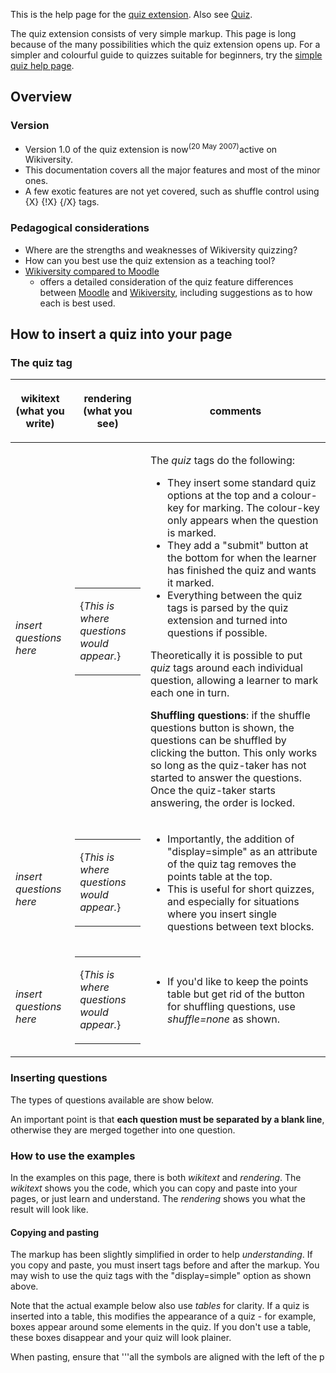 This is the help page for the [quiz
extension](https://zh.wikipedia.org/wiki/mw:Extension:Quiz "wikilink").
Also see [Quiz](https://zh.wikipedia.org/wiki/:en:v:Quiz "wikilink").

The quiz extension consists of very simple markup. This page is long
because of the many possibilities which the quiz extension opens up. For
a simpler and colourful guide to quizzes suitable for beginners, try the
[simple quiz help
page](https://zh.wikipedia.org/wiki/Help:Quiz-简单 "wikilink").

## Overview

### Version

  - Version 1.0 of the quiz extension is now<sup>(20 May
    2007)</sup>active on Wikiversity.
  - This documentation covers all the major features and most of the
    minor ones.
  - A few exotic features are not yet covered, such as shuffle control
    using {X} {\!X} {/X} tags.

### Pedagogical considerations

  - Where are the strengths and weaknesses of Wikiversity quizzing?
  - How can you best use the quiz extension as a teaching tool?
  - [Wikiversity compared to
    Moodle](https://zh.wikipedia.org/wiki/:en:v:Help:Quiz/Wikiversity_compared_to_Moodle "wikilink")
    - offers a detailed consideration of the quiz feature differences
    between [Moodle](../Page/Moodle.md "wikilink") and
    [Wikiversity](https://zh.wikipedia.org/wiki/Wikiversity "wikilink"),
    including suggestions as to how each is best used.

## How to insert a quiz into your page

### The quiz tag

<table>
<thead>
<tr class="header">
<th><p>wikitext<br />
(what you write)</p></th>
<th><p>rendering<br />
(what you see)</p></th>
<th><p>comments</p></th>
</tr>
</thead>
<tbody>
<tr class="odd">
<td><p><quiz><br />
<em>insert questions here</em><br />
</quiz></p></td>
<td><table>
<tbody>
<tr class="odd">
<td><p><quiz></p>
<p>{<em>This is where questions would appear.</em>}</p>
<p></quiz></p></td>
</tr>
</tbody>
</table></td>
<td><p>The <em>quiz</em> tags do the following:</p>
<ul>
<li>They insert some standard quiz options at the top and a colour-key for marking. The colour-key only appears when the question is marked.</li>
<li>They add a "submit" button at the bottom for when the learner has finished the quiz and wants it marked.</li>
<li>Everything between the quiz tags is parsed by the quiz extension and turned into questions if possible.</li>
</ul>
<p>Theoretically it is possible to put <em>quiz</em> tags around each individual question, allowing a learner to mark each one in turn.</p>
<p><strong>Shuffling questions</strong>: if the shuffle questions button is shown, the questions can be shuffled by clicking the button. This only works so long as the quiz-taker has not started to answer the questions. Once the quiz-taker starts answering, the order is locked.</p></td>
</tr>
<tr class="even">
<td><p><quiz display=simple><br />
<em>insert questions here</em><br />
</quiz></p></td>
<td><table>
<tbody>
<tr class="odd">
<td><p><quiz display=simple></p>
<p>{<em>This is where questions would appear.</em>}</p>
<p></quiz></p></td>
</tr>
</tbody>
</table></td>
<td><ul>
<li>Importantly, the addition of "display=simple" as an attribute of the quiz tag removes the points table at the top.</li>
<li>This is useful for short quizzes, and especially for situations where you insert single questions between text blocks.</li>
</ul></td>
</tr>
<tr class="odd">
<td><p><quiz shuffle=none><br />
<em>insert questions here</em><br />
</quiz></p></td>
<td><table>
<tbody>
<tr class="odd">
<td><p><quiz shuffle=none></p>
<p>{<em>This is where questions would appear.</em>}</p>
<p></quiz></p></td>
</tr>
</tbody>
</table></td>
<td><ul>
<li>If you'd like to keep the points table but get rid of the button for shuffling questions, use <em>shuffle=none</em> as shown.</li>
</ul></td>
</tr>
</tbody>
</table>

### Inserting questions

The types of questions available are show below.

An important point is that **each question must be separated by a blank
line**, otherwise they are merged together into one question.

### How to use the examples

In the examples on this page, there is both *wikitext* and *rendering*.
The *wikitext* shows you the code, which you can copy and paste into
your pages, or just learn and understand. The *rendering* shows you what
the result will look like.

#### Copying and pasting

The markup has been slightly simplified in order to help
*understanding*. If you copy and paste, you must insert <quiz> tags
before and after the markup. You may wish to use the quiz tags with the
"display=simple" option as shown above.

Note that the actual example below also use *tables* for clarity. If a
quiz is inserted into a table, this modifies the appearance of a quiz -
for example, boxes appear around some elements in the quiz. If you don't
use a table, these boxes disappear and your quiz will look plainer.

When pasting, ensure that '''all the symbols are aligned with the left
of the p